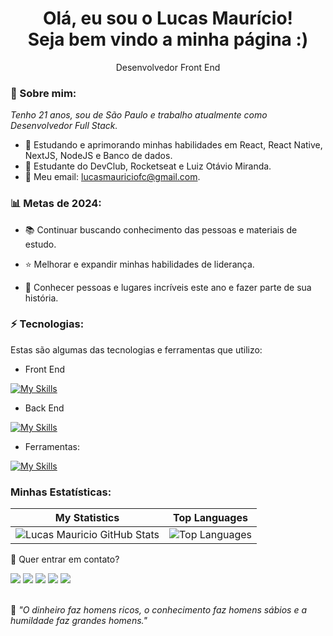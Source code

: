 <h1 align="center">Olá, eu sou o Lucas Maurício! <br> Seja bem vindo a minha página :)</h1>

<p align="center">Desenvolvedor Front End</p>

### 🎈 Sobre mim:

<p>
  <em>
    Tenho 21 anos, sou de São Paulo e trabalho atualmente como Desenvolvedor Full Stack.
  </em>
</p>

- 🌱 Estudando e aprimorando minhas habilidades em React, React Native, NextJS, NodeJS e Banco de dados.
- 🚀 Estudante do DevClub, Rocketseat e Luiz Otávio Miranda.
- 📧 Meu email: lucasmauriciofc@gmail.com.

### 📊 Metas de 2024:

- 📚 Continuar buscando conhecimento das pessoas e materiais de estudo.

- ⭐ Melhorar e expandir minhas habilidades de liderança.

- 💙 Conhecer pessoas e lugares incríveis este ano e fazer parte de sua história.

### ⚡ Tecnologias:

<p>Estas são algumas das tecnologias e ferramentas que utilizo:</p>

- Front End

[![My Skills](https://skillicons.dev/icons?i=html,css,js,ts,jquery,react,nextjs,redux,styledcomponents,tailwind,materialui,vue)](https://skillicons.dev)

- Back End

[![My Skills](https://skillicons.dev/icons?i=nodejs,docker,postgres,sqlite,prisma,mongodb)](https://skillicons.dev)

- Ferramentas:

[![My Skills](https://skillicons.dev/icons?i=git,github,postman,figma)](https://skillicons.dev)

### Minhas Estatísticas:

| My Statistics                                                                                                                 | Top Languages
| ------------------------------------------------------------------------------------------------------------------------------| ------------------------------------------------------------ |
![Lucas Mauricio GitHub Stats](https://github-readme-stats.vercel.app/api?username=LucasMauricio1&show_icons=true&theme=tokyonight) | ![Top Languages](https://github-readme-stats.vercel.app/api/top-langs/?username=LucasMauricio1&langs_count=10&count_private=true&hide_border=true&theme=tokyonight&layout=compact) |

💬 Quer entrar em contato?

<div>
  <a href="https://www.linkedin.com/in/lucas-mauricio-dev" target="_blank"><img src="https://img.shields.io/badge/-LinkedIn-%230077B5?style=for-the-badge&logo=linkedin&logoColor=white" target="_blank"></a>
  <a href="https://api.whatsapp.com/send/?phone=%2B5515996787776&text&app_absent=0" target="_blank"><img src="https://img.shields.io/badge/WhatsApp-25D366?style=for-the-badge&logo=whatsapp&logoColor=white" target="_blank"></a>
  <a href = "mailto:lucasmauriciofc@gmail.com"><img src="https://img.shields.io/badge/-Gmail-%23333?style=for-the-badge&logo=gmail&logoColor=white" target="_blank"></a>
  <a href="https://www.instagram.com/olucas.mauricio/" target="_blank"><img src="https://img.shields.io/badge/-Instagram-%23E4405F?style=for-the-badge&logo=instagram&logoColor=white" target="_blank"></a>
  <a href="https://discord.gg/CRYAGF7Jen" target="_blank"><img src="https://img.shields.io/badge/Discord-7289DA?style=for-the-badge&logo=discord&logoColor=white" target="_blank"></a>
</div>
<br>
<p>🧠 <span style="font-style:italic">"O dinheiro faz homens ricos, o conhecimento faz homens sábios e a humildade faz grandes homens."</span></p>
